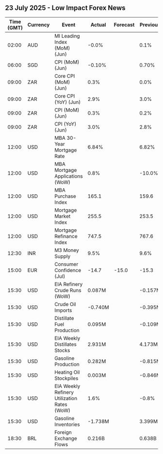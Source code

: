 ## 23 July 2025 - Low Impact Forex News

| Time (GMT) | Currency | Event | Actual | Forecast | Previous |
|------|----------|-------|--------|----------|----------|
| 02:00 | AUD | MI Leading Index (MoM) (Jun) | -0.0% |  | 0.1% |
| 06:00 | SGD | CPI (MoM) (Jun) | -0.10% |  | 0.70% |
| 09:00 | ZAR | Core CPI (MoM) (Jun) | 0.3% |  | 0.0% |
| 09:00 | ZAR | Core CPI (YoY) (Jun) | 2.9% |  | 3.0% |
| 09:00 | ZAR | CPI (MoM) (Jun) | 0.3% |  | 0.2% |
| 09:00 | ZAR | CPI (YoY) (Jun) | 3.0% |  | 2.8% |
| 12:00 | USD | MBA 30-Year Mortgage Rate | 6.84% |  | 6.82% |
| 12:00 | USD | MBA Mortgage Applications (WoW) | 0.8% |  | -10.0% |
| 12:00 | USD | MBA Purchase Index | 165.1 |  | 159.6 |
| 12:00 | USD | Mortgage Market Index | 255.5 |  | 253.5 |
| 12:00 | USD | Mortgage Refinance Index | 747.5 |  | 767.6 |
| 12:30 | INR | M3 Money Supply | 9.5% |  | 9.6% |
| 15:00 | EUR | Consumer Confidence (Jul) | -14.7 | -15.0 | -15.3 |
| 15:30 | USD | EIA Refinery Crude Runs (WoW) | 0.087M |  | -0.157M |
| 15:30 | USD | Crude Oil Imports | -0.740M |  | -0.395M |
| 15:30 | USD | Distillate Fuel Production | 0.095M |  | -0.109M |
| 15:30 | USD | EIA Weekly Distillates Stocks | 2.931M |  | 4.173M |
| 15:30 | USD | Gasoline Production | 0.282M |  | -0.815M |
| 15:30 | USD | Heating Oil Stockpiles | 0.003M |  | -0.846M |
| 15:30 | USD | EIA Weekly Refinery Utilization Rates (WoW) | 1.6% |  | -0.8% |
| 15:30 | USD | Gasoline Inventories | -1.738M |  | 3.399M |
| 18:30 | BRL | Foreign Exchange Flows | 0.216B |  | 0.638B |
